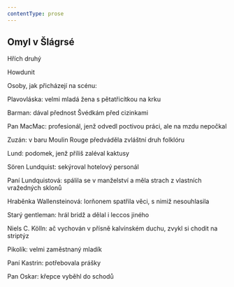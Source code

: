 ```yaml
---
contentType: prose
---
```


## Omyl v Šlágrsé

Hřích druhý

Howdunit

Osoby, jak přicházejí na scénu:

Plavovláska: velmi mladá žena s pětatřicítkou na krku

Barman: dával přednost Švédkám před cizinkami

Pan MacMac: profesionál, jenž odvedl poctivou práci, ale na mzdu nepočkal

Zuzán: v baru Moulin Rouge předváděla zvláštní druh folklóru

Lund: podomek, jenž příliš zaléval kaktusy

Sören Lundquist: sekýroval hotelový personál

Paní Lundquistová: spálila se v manželství a měla strach z vlastních vražedných sklonů

Hraběnka Wallensteinová: lorňonem spatřila věci, s nimiž nesouhlasila

Starý gentleman: hrál bridž a dělal i leccos jiného

Niels C. Kölln: ač vychován v přísně kalvínském duchu, zvykl si chodit na striptýz

Pikolík: velmi zaměstnaný mladík

Paní Kastrin: potřebovala prášky

Pan Oskar: křepce vyběhl do schodů

